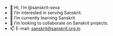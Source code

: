 - 👋 Hi, I’m @sanskrit-seva
- 👀 I’m interested in serving Sanskrit.
- 🌱 I’m currently learning Sanskrit.
- 💞️ I’m looking to collaborate on Sanskrit projects.
- 📫 E-mail: sanskrit@sanskrit.org.in

<!---
sanskrit-seva/sanskrit-seva is a ✨ special ✨ repository because its `README.md` (this file) appears on your GitHub profile.
You can click the Preview link to take a look at your changes.
--->
